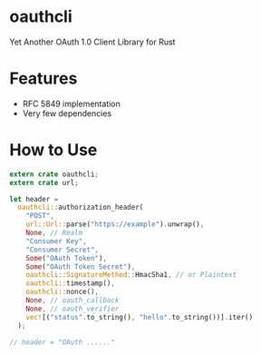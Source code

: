 # oauthcli
Yet Another OAuth 1.0 Client Library for Rust

# Features
- RFC 5849 implementation
- Very few dependencies

# How to Use
```rust
extern crate oauthcli;
extern crate url;

let header =
  oauthcli::authorization_header(
    "POST",
    url::Url::parse("https://example").unwrap(),
    None, // Realm
    "Consumer Key",
    "Consumer Secret",
    Some("OAuth Token"),
    Some("OAuth Token Secret"),
    oauthcli::SignatureMethod::HmacSha1, // or Plaintext
    oauthcli::timestamp(),
    oauthcli::nonce(),
    None, // oauth_callback
    None, // oauth_verifier
    vec![("status".to_string(), "hello".to_string())].iter()
  );

// header = "OAuth ......"
```
